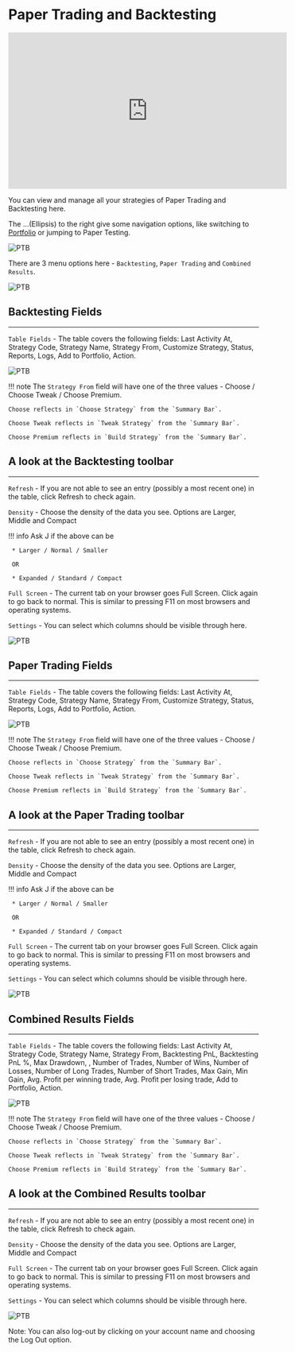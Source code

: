 # Paper Trading and Backtesting

<iframe width="560" height="315" src="https://www.youtube.com/embed/wc0h930E1AU" frameborder="0" allow="accelerometer; autoplay; encrypted-media; gyroscope; picture-in-picture" allowfullscreen></iframe>

You can view and manage all your strategies of Paper Trading and Backtesting here.

The ...(Ellipsis) to the right give some navigation options, like switching to [Portfolio](portfolio.md) or jumping to Paper Testing.

![PTB](imgs/ptb-1.png)

There are 3 menu options here - `Backtesting`, `Paper Trading` and `Combined Results`.

![PTB](imgs/ptb-2.png)

## Backtesting Fields
---
`Table Fields` - The table covers the following fields: Last Activity At, Strategy Code, Strategy Name, Strategy From, Customize Strategy, Status, Reports, Logs, Add to Portfolio, Action.

![PTB](imgs/ptb-3.png)

!!! note
    The `Strategy From` field will have one of the three values - Choose / Choose Tweak / Choose Premium. 
    
    Choose reflects in `Choose Strategy` from the `Summary Bar`.
    
    Choose Tweak reflects in `Tweak Strategy` from the `Summary Bar`.
    
    Choose Premium reflects in `Build Strategy` from the `Summary Bar`.

## A look at the Backtesting toolbar
---

`Refresh` - If you are not able to see an entry (possibly a most recent one) in the table, click Refresh to check again.

`Density` - Choose the density of the data you see. Options are Larger, Middle and Compact

!!! info
    Ask J if the above can be
    
     * Larger / Normal / Smaller
     
     OR
     
     * Expanded / Standard / Compact 

`Full Screen` - The current tab on your browser goes Full Screen. Click again to go back to normal. This is similar to pressing F11 on most browsers and operating systems.

`Settings` - You can select which columns should be visible through here. 

![PTB](imgs/ptb-6.gif)

## Paper Trading Fields
---
`Table Fields` - The table covers the following fields: Last Activity At, Strategy Code, Strategy Name, Strategy From, Customize Strategy, Status, Reports, Logs, Add to Portfolio, Action.

![PTB](imgs/ptb-4.png)

!!! note
    The `Strategy From` field will have one of the three values - Choose / Choose Tweak / Choose Premium. 
    
    Choose reflects in `Choose Strategy` from the `Summary Bar`.
    
    Choose Tweak reflects in `Tweak Strategy` from the `Summary Bar`.
    
    Choose Premium reflects in `Build Strategy` from the `Summary Bar`.

## A look at the Paper Trading toolbar
---

`Refresh` - If you are not able to see an entry (possibly a most recent one) in the table, click Refresh to check again.

`Density` - Choose the density of the data you see. Options are Larger, Middle and Compact

!!! info
    Ask J if the above can be
    
     * Larger / Normal / Smaller
     
     OR
     
     * Expanded / Standard / Compact 

`Full Screen` - The current tab on your browser goes Full Screen. Click again to go back to normal. This is similar to pressing F11 on most browsers and operating systems.

`Settings` - You can select which columns should be visible through here. 

![PTB](imgs/ptb-7.gif)

## Combined Results Fields
---
`Table Fields` - The table covers the following fields: Last Activity At, Strategy Code, Strategy Name, Strategy From, Backtesting PnL, Backtesting PnL %, Max Drawdown, , Number of Trades, Number of Wins, Number of Losses, Number of Long Trades, Number of Short Trades, Max Gain, Min Gain, Avg. Profit per winning trade, Avg. Profit per losing trade, Add to Portfolio, Action.

![PTB](imgs/ptb-5.png)

!!! note
    The `Strategy From` field will have one of the three values - Choose / Choose Tweak / Choose Premium. 
    
    Choose reflects in `Choose Strategy` from the `Summary Bar`.
    
    Choose Tweak reflects in `Tweak Strategy` from the `Summary Bar`.
    
    Choose Premium reflects in `Build Strategy` from the `Summary Bar`.

## A look at the Combined Results toolbar
---

`Refresh` - If you are not able to see an entry (possibly a most recent one) in the table, click Refresh to check again.

`Density` - Choose the density of the data you see. Options are Larger, Middle and Compact

`Full Screen` - The current tab on your browser goes Full Screen. Click again to go back to normal. This is similar to pressing F11 on most browsers and operating systems.

`Settings` - You can select which columns should be visible through here. 

![PTB](imgs/ptb-8.gif)

Note: You can also log-out by clicking on your account name and choosing the Log Out option.